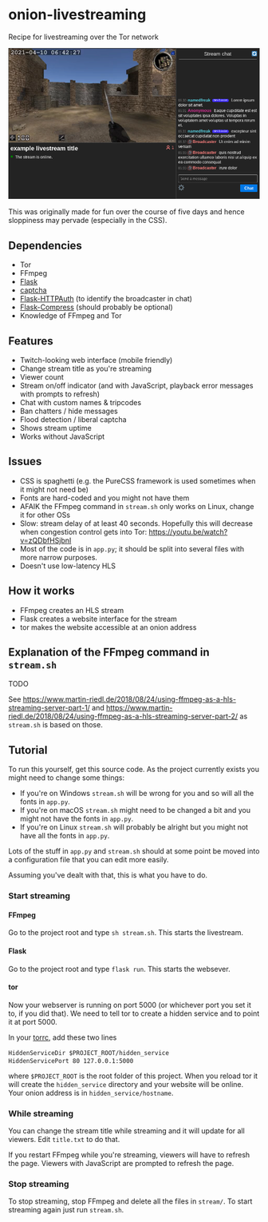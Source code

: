# onion-livestreaming

Recipe for livestreaming over the Tor network

![Screenshot of the livestream web interface](demo.png)

This was originally made for fun over the course of five days and hence sloppiness may pervade (especially in the CSS).

## Dependencies
* Tor
* FFmpeg
* [Flask](https://github.com/pallets/flask)
* [captcha](https://github.com/lepture/captcha)
* [Flask-HTTPAuth](https://github.com/miguelgrinberg/Flask-HTTPAuth) (to identify the broadcaster in chat)
* [Flask-Compress](https://github.com/colour-science/flask-compress) (should probably be optional)
* Knowledge of FFmpeg and Tor

## Features
* Twitch-looking web interface (mobile friendly)
* Change stream title as you're streaming
* Viewer count
* Stream on/off indicator (and with JavaScript, playback error messages with prompts to refresh)
* Chat with custom names & tripcodes
* Ban chatters / hide messages
* Flood detection / liberal captcha
* Shows stream uptime
* Works without JavaScript

## Issues
* CSS is spaghetti (e.g. the PureCSS framework is used sometimes when it might not need be)
* Fonts are hard-coded and you might not have them
* AFAIK the FFmpeg command in `stream.sh` only works on Linux, change it for other OSs
* Slow: stream delay of at least 40 seconds. Hopefully this will decrease when congestion control gets into Tor: https://youtu.be/watch?v=zQDbfHSjbnI
* Most of the code is in `app.py`; it should be split into several files with more narrow purposes.
* Doesn't use low-latency HLS

## How it works

* FFmpeg creates an HLS stream
* Flask creates a website interface for the stream
* tor makes the website accessible at an onion address

## Explanation of the FFmpeg command in `stream.sh`

TODO

See https://www.martin-riedl.de/2018/08/24/using-ffmpeg-as-a-hls-streaming-server-part-1/ and https://www.martin-riedl.de/2018/08/24/using-ffmpeg-as-a-hls-streaming-server-part-2/ as `stream.sh` is based on those.

## Tutorial

To run this yourself, get this source code. As the project currently exists you might need to change some things:

* If you're on Windows `stream.sh` will be wrong for you and so will all the fonts in `app.py`.
* If you're on macOS `stream.sh` might need to be changed a bit and you might not have the fonts in `app.py`.
* If you're on Linux `stream.sh` will probably be alright but you might not have all the fonts in `app.py`.

Lots of the stuff in `app.py` and `stream.sh` should at some point be moved into a configuration file that you can edit more easily.

Assuming you've dealt with that, this is what you have to do.

### Start streaming

#### FFmpeg

Go to the project root and type `sh stream.sh`. This starts the livestream.

#### Flask
Go to the project root and type `flask run`. This starts the websever.

#### tor

Now your webserver is running on port 5000 (or whichever port you set it to, if you did that). We need to tell tor to create a hidden service and to point it at port 5000.

In your [torrc](https://support.torproject.org/tbb/tbb-editing-torrc/), add these two lines
```
HiddenServiceDir $PROJECT_ROOT/hidden_service
HiddenServicePort 80 127.0.0.1:5000
```
where `$PROJECT_ROOT` is the root folder of this project. When you reload tor it will create the `hidden_service` directory and your website will be online. Your onion address is in `hidden_service/hostname`.

### While streaming

You can change the stream title while streaming and it will update for all viewers. Edit `title.txt` to do that.

If you restart FFmpeg while you're streaming, viewers will have to refresh the page. Viewers with JavaScript are prompted to refresh the page.

### Stop streaming

To stop streaming, stop FFmpeg and delete all the files in `stream/`. To start streaming again just run `stream.sh`.
